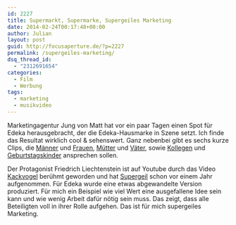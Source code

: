 ```yaml
---
id: 2227
title: Supermarkt, Supermarke, Supergeiles Marketing
date: 2014-02-24T00:17:48+00:00
author: Julian
layout: post
guid: http://focusaperture.de/?p=2227
permalink: /supergeiles-marketing/
dsq_thread_id:
  - "2312691654"
categories:
  - Film
  - Werbung
tags:
  - marketing
  - musikvideo
---
```

Marketingagentur Jung von Matt hat vor ein paar Tagen einen Spot für Edeka herausgebracht, der die Edeka-Hausmarke in Szene setzt. Ich finde das Resultat wirklich cool & sehenswert. Ganz nebenbei gibt es sechs kurze Clips, die <a href="http://youtu.be/Vz6YBRVjRXg" target="_blank">Männer</a> und <a href="http://youtu.be/H_v6ovt1d8M" target="_blank">Frauen</a>, <a href="http://youtu.be/PQHkP9Rb-rY" target="_blank">Mütter</a> und <a href="http://www.youtube.com/watch?v=RdbIMmqoUuU" target="_blank">Väter</a>, sowie <a href="http://youtu.be/jEYaD9MbjVw" target="_blank">Kollegen</a> und <a href="http://www.youtube.com/watch?v=mqSpjGL5PuY" target="_blank">Geburtstagskinder</a> ansprechen sollen.

Der Protagonist Friedrich Liechtenstein ist auf Youtube durch das Video <a href="http://www.youtube.com/watch?v=9tBOtSPrNik" target="_blank">Kackvogel</a> berühmt geworden und hat <a href="http://www.youtube.com/watch?v=IlN1pZqO8Zo" target="_blank">Supergeil</a> schon vor einem Jahr aufgenommen. Für Edeka wurde eine etwas abgewandelte Version produziert. Für mich ein Beispiel wie viel Wert eine ausgefallene Idee sein kann und wie wenig Arbeit dafür nötig sein muss. Das zeigt, dass alle Beteiligten voll in ihrer Rolle aufgehen. Das ist für mich supergeiles Marketing.